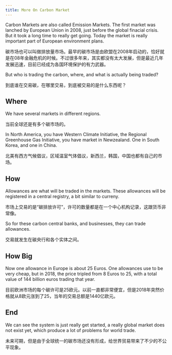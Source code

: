 ```yaml
---
title: More On Carbon Market
---
```


Carbon Markets are also called Emission Markets. The first market was lanched by European Union in 2008, just before the global finacial crisis. But it took a long time to really get going. Today the market is really important part of European environment plans.

碳市场也可以叫做排放量市场。最早的碳市场是由欧盟在2008年启动的，恰好就是在08年金融危机的时候。不过很多年来，其实都没有太大发展，但是最近几年发展迅速，目前已经成为各国环境保护的有力武器。

But who is trading the carbon, where, and what is actually being traded?

到底谁在交易碳，在哪里交易，到底被交易的是什么东西呢？

## Where

We have several markets in different regions.

当前全球还是有多个碳市场的。

In North America, you have Western Climate Initiative, the Regional Greenhouse Gas Initiative, you have market in Newzealand. One in South Korea, and one in China.

北美有西方气候倡议，区域温室气体倡议，新西兰，韩国，中国也都有自己的市场。


## How

Allowances are what will be traded in the markets. These allowances will be registered in a central registry, a bit similar to curreny.

市场上交易的是“碳排放许可”，许可的数量都是在一个中心机构记录，这跟货币非常像。

So for these carbon central banks, and businesses, they can trade allowances.

交易就发生在碳央行和各个实体之间。

## How Big

Now one allowance in Europe is about 25 Euros. One allowances use to be very cheap, but in 2018, the price tripled from 8 Euros to 25, with a total value of 144 billion euros trading that year.

目前欧洲市场的每个碳许可是25欧元。以前一直都非常便宜，但是2018年突然价格就从8欧元涨到了25，当年的交易总额是1440亿欧元。

## End

We can see the system is just really get started, a really global market does not exist yet, which produce a lot of problems for world trade. 

未来可期，但是由于全球统一的碳市场还没有形成，给世界贸易带来了不少的不公平现象。